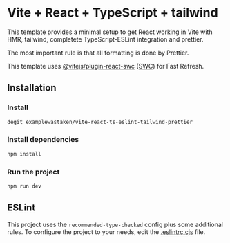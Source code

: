 # Vite + React + TypeScript + tailwind

This template provides a minimal setup to get React working in Vite with HMR, tailwind, completete TypeScript-ESLint integration and prettier.

The most important rule is that all formatting is done by Prettier.

This template uses [@vitejs/plugin-react-swc](https://github.com/vitejs/vite-plugin-react-swc) ([SWC](https://swc.rs/)) for Fast Refresh.

## Installation

### Install

```sh
degit examplewastaken/vite-react-ts-eslint-tailwind-prettier
```

### Install dependencies

```sh
npm install
```

### Run the project

```sh
npm run dev
```

## ESLint

This project uses the `recommended-type-checked` config plus some additional rules. To configure the project to your needs, edit the [.eslintrc.cjs](./.eslintrc.cjs) file.
